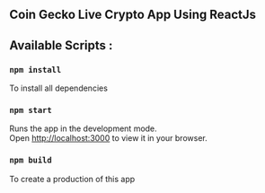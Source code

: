 ## Coin Gecko Live Crypto App Using ReactJs

## Available Scripts : 

### `npm install`

To install all dependencies 

### `npm start`

Runs the app in the development mode.\
Open [http://localhost:3000](http://localhost:3000) to view it in your browser.

### `npm build`

To create a production of this app
